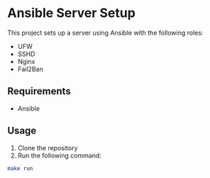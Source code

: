 # Ansible Server Setup

This project sets up a server using Ansible with the following roles:

- UFW
- SSHD
- Nginx
- Fail2Ban

## Requirements

- Ansible

## Usage

1. Clone the repository
2. Run the following command:

```bash
make run
```
